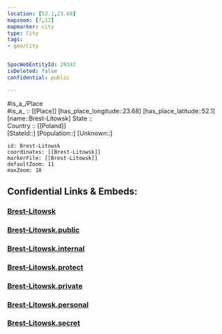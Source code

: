 ```yaml
---
location: [52.1,23.68] 
mapzoom: [7,12] 
mapmarker: city 
type: City
tags:
- geo/City


SpocWebEntityId: 29342
isDeleted: false
confidential: public

---
```

#is_a_/Place  
#is_a_ :: [[Place]] 
[has_place_longitude::23.68] 
[has_place_latitude::52.1] 
[name::Brest-Litowsk] 
State ::  
Country :: [[Poland]]  
[StateId::] 
[Population::] 
[Unknown::] 


```leaflet
id: Brest-Litowsk
coordinates: [[Brest-Litowsk]] 
markerFile: [[Brest-Litowsk]] 
defaultZoom: 11 
maxZoom: 18
```


## Confidential Links & Embeds: 

### [Brest-Litowsk](/_Standards/Earth/Continent/Europe/Europe~East/Belarus/Oblasts~Belarus/Brest/City/Brest-Litowsk.md) 

### [Brest-Litowsk.public](/_public/Earth/Continent/Europe/Europe~East/Belarus/Oblasts~Belarus/Brest/City/Brest-Litowsk.public.md) 

### [Brest-Litowsk.internal](/_internal/Earth/Continent/Europe/Europe~East/Belarus/Oblasts~Belarus/Brest/City/Brest-Litowsk.internal.md) 

### [Brest-Litowsk.protect](/_protect/Earth/Continent/Europe/Europe~East/Belarus/Oblasts~Belarus/Brest/City/Brest-Litowsk.protect.md) 

### [Brest-Litowsk.private](/_private/Earth/Continent/Europe/Europe~East/Belarus/Oblasts~Belarus/Brest/City/Brest-Litowsk.private.md) 

### [Brest-Litowsk.personal](/_personal/Earth/Continent/Europe/Europe~East/Belarus/Oblasts~Belarus/Brest/City/Brest-Litowsk.personal.md) 

### [Brest-Litowsk.secret](/_secret/Earth/Continent/Europe/Europe~East/Belarus/Oblasts~Belarus/Brest/City/Brest-Litowsk.secret.md)

